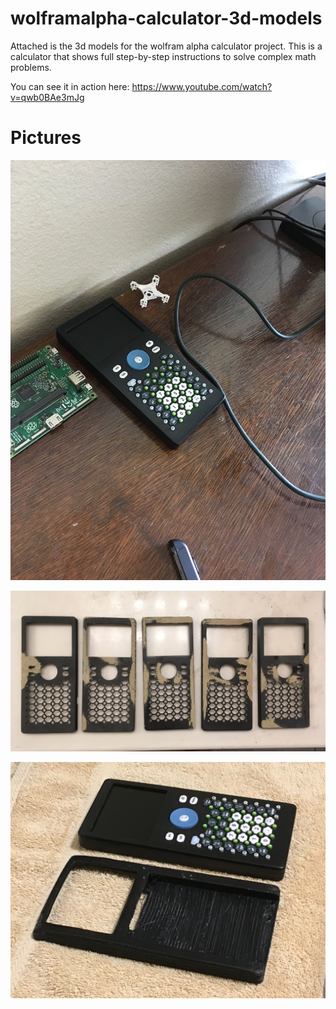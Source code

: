 # wolframalpha-calculator-3d-models

Attached is the 3d models for the wolfram alpha calculator project.
This is a calculator that shows full step-by-step instructions to solve complex math problems.

You can see it in action here: https://www.youtube.com/watch?v=qwb0BAe3mJg

# Pictures
![finished_model](https://raw.githubusercontent.com/ShaneNielsen1234/wolframalpha-calculator-3d-models/master/pictures/fully_built_model.JPG)


![finishing_bondo](https://raw.githubusercontent.com/ShaneNielsen1234/wolframalpha-calculator-3d-models/master/pictures/bondo_smooth_finish.jpg)

![prototype](https://github.com/ShaneNielsen1234/wolframalpha-calculator-3d-models/blob/master/pictures/prototype_vs_finished.JPG?raw=true)
